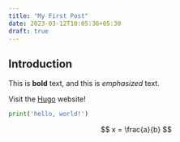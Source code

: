 ```yaml
---
title: "My First Post"
date: 2023-03-12T10:05:36+05:30
draft: true
---
```


## Introduction

This is **bold** text, and this is *emphasized* text.

Visit the [Hugo](https://gohugo.io) website!

```python
print('hello, world!')
````

$$
x = \frac{a}{b}
$$